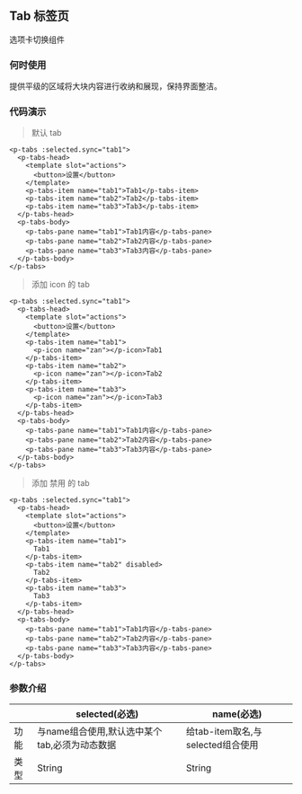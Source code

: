 ## Tab 标签页

选项卡切换组件

### 何时使用

提供平级的区域将大块内容进行收纳和展现，保持界面整洁。


### 代码演示 

>默认 tab


<ClientOnly>
<tabs-demos></tabs-demos>
</ClientOnly>

```vue
<p-tabs :selected.sync="tab1">
  <p-tabs-head>
    <template slot="actions">
      <button>设置</button>
    </template>
    <p-tabs-item name="tab1">Tab1</p-tabs-item>
    <p-tabs-item name="tab2">Tab2</p-tabs-item>
    <p-tabs-item name="tab3">Tab3</p-tabs-item>
  </p-tabs-head>
  <p-tabs-body>
    <p-tabs-pane name="tab1">Tab1内容</p-tabs-pane>
    <p-tabs-pane name="tab2">Tab2内容</p-tabs-pane>
    <p-tabs-pane name="tab3">Tab3内容</p-tabs-pane>
  </p-tabs-body>
</p-tabs>
```

>添加 icon 的 tab

<ClientOnly>
<tabs-demos2></tabs-demos2>
</ClientOnly>

```vue
<p-tabs :selected.sync="tab1">
  <p-tabs-head>
    <template slot="actions">
      <button>设置</button>
    </template>
    <p-tabs-item name="tab1">
      <p-icon name="zan"></p-icon>Tab1
    </p-tabs-item>
    <p-tabs-item name="tab2">
      <p-icon name="zan"></p-icon>Tab2
    </p-tabs-item>
    <p-tabs-item name="tab3">
      <p-icon name="zan"></p-icon>Tab3
    </p-tabs-item>
  </p-tabs-head>
  <p-tabs-body>
    <p-tabs-pane name="tab1">Tab1内容</p-tabs-pane>
    <p-tabs-pane name="tab2">Tab2内容</p-tabs-pane>
    <p-tabs-pane name="tab3">Tab3内容</p-tabs-pane>
  </p-tabs-body>
</p-tabs>
```

>添加 禁用 的 tab

<ClientOnly>
<tabs-demos3></tabs-demos3>
</ClientOnly>

```vue
<p-tabs :selected.sync="tab1">
  <p-tabs-head>
    <template slot="actions">
      <button>设置</button>
    </template>
    <p-tabs-item name="tab1">
      Tab1
    </p-tabs-item>
    <p-tabs-item name="tab2" disabled>
      Tab2
    </p-tabs-item>
    <p-tabs-item name="tab3">
      Tab3
    </p-tabs-item>
  </p-tabs-head>
  <p-tabs-body>
    <p-tabs-pane name="tab1">Tab1内容</p-tabs-pane>
    <p-tabs-pane name="tab2">Tab2内容</p-tabs-pane>
    <p-tabs-pane name="tab3">Tab3内容</p-tabs-pane>
  </p-tabs-body>
</p-tabs>
```

### 参数介绍

|  |  selected(必选) | name(必选) | 
|---|  ----  |  --- | 
|功能| 与name组合使用,默认选中某个tab,必须为动态数据| 给tab-item取名,与selected组合使用 |
|类型| String | String| 
